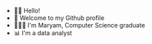 * 👋🏻 Hello!
* 👾 Welcome to my Github profile
* 👩🏻‍💻 I'm Maryam, Computer Science graduate 
* 📊 I'm a data analyst 
